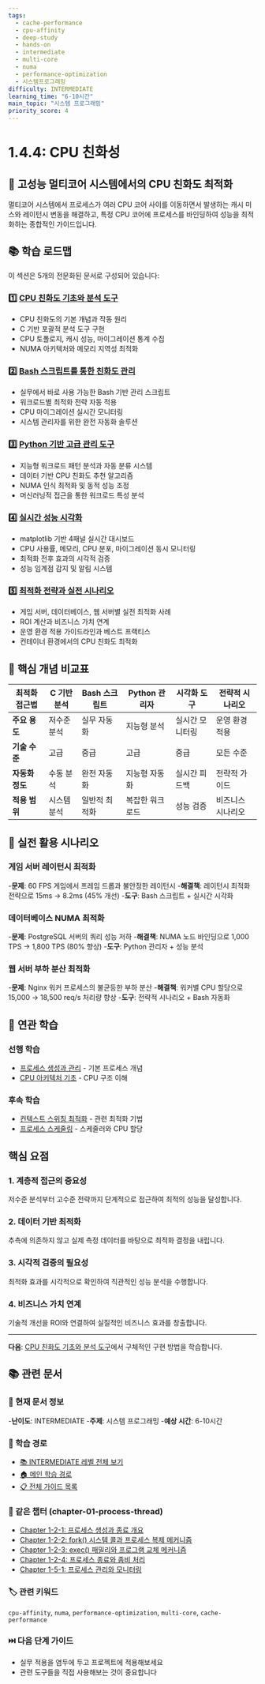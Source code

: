```yaml
---
tags:
  - cache-performance
  - cpu-affinity
  - deep-study
  - hands-on
  - intermediate
  - multi-core
  - numa
  - performance-optimization
  - 시스템프로그래밍
difficulty: INTERMEDIATE
learning_time: "6-10시간"
main_topic: "시스템 프로그래밍"
priority_score: 4
---
```


# 1.4.4: CPU 친화성

## 🎯 고성능 멀티코어 시스템에서의 CPU 친화도 최적화

멀티코어 시스템에서 프로세스가 여러 CPU 코어 사이를 이동하면서 발생하는 캐시 미스와 레이턴시 변동을 해결하고, 특정 CPU 코어에 프로세스를 바인딩하여 성능을 최적화하는 종합적인 가이드입니다.

## 📚 학습 로드맵

이 섹션은 5개의 전문화된 문서로 구성되어 있습니다:

### 1️⃣ [CPU 친화도 기초와 분석 도구](./01-06-07-cpu-affinity-fundamentals.md)

- CPU 친화도의 기본 개념과 작동 원리
- C 기반 포괄적 분석 도구 구현
- CPU 토폴로지, 캐시 성능, 마이그레이션 통계 수집
- NUMA 아키텍처와 메모리 지역성 최적화

### 2️⃣ [Bash 스크립트를 통한 친화도 관리](./01-06-05-cpu-affinity-scripts.md)

- 실무에서 바로 사용 가능한 Bash 기반 관리 스크립트
- 워크로드별 최적화 전략 자동 적용
- CPU 마이그레이션 실시간 모니터링
- 시스템 관리자를 위한 완전 자동화 솔루션

### 3️⃣ [Python 기반 고급 관리 도구](./01-06-01-python-advanced-manager.md)

- 지능형 워크로드 패턴 분석과 자동 분류 시스템
- 데이터 기반 CPU 친화도 추천 알고리즘
- NUMA 인식 최적화 및 동적 성능 조정
- 머신러닝적 접근을 통한 워크로드 특성 분석

### 4️⃣ [실시간 성능 시각화](./01-05-03-performance-visualization.md)

- matplotlib 기반 4패널 실시간 대시보드
- CPU 사용률, 메모리, CPU 분포, 마이그레이션 동시 모니터링
- 최적화 전후 효과의 시각적 검증
- 성능 임계점 감지 및 알림 시스템

### 5️⃣ [최적화 전략과 실전 시나리오](./01-05-04-optimization-strategies.md)

- 게임 서버, 데이터베이스, 웹 서버별 실전 최적화 사례
- ROI 계산과 비즈니스 가치 연계
- 운영 환경 적용 가이드라인과 베스트 프랙티스
- 컨테이너 환경에서의 CPU 친화도 최적화

## 🎯 핵심 개념 비교표

| 최적화 접근법 | C 기반 분석 | Bash 스크립트 | Python 관리자 | 시각화 도구 | 전략적 시나리오 |
|---------------|-------------|---------------|---------------|-------------|------------------|
|**주요 용도**| 저수준 분석 | 실무 자동화 | 지능형 분석 | 실시간 모니터링 | 운영 환경 적용 |
|**기술 수준**| 고급 | 중급 | 고급 | 중급 | 모든 수준 |
|**자동화 정도**| 수동 분석 | 완전 자동화 | 지능형 자동화 | 실시간 피드백 | 전략적 가이드 |
|**적용 범위**| 시스템 분석 | 일반적 최적화 | 복잡한 워크로드 | 성능 검증 | 비즈니스 시나리오 |

## 🚀 실전 활용 시나리오

### 게임 서버 레이턴시 최적화

-**문제**: 60 FPS 게임에서 프레임 드롭과 불안정한 레이턴시
-**해결책**: 레이턴시 최적화 전략으로 15ms → 8.2ms (45% 개선)
-**도구**: Bash 스크립트 + 실시간 시각화

### 데이터베이스 NUMA 최적화

-**문제**: PostgreSQL 서버의 쿼리 성능 저하
-**해결책**: NUMA 노드 바인딩으로 1,000 TPS → 1,800 TPS (80% 향상)
-**도구**: Python 관리자 + 성능 분석

### 웹 서버 부하 분산 최적화

-**문제**: Nginx 워커 프로세스의 불균등한 부하 분산
-**해결책**: 워커별 CPU 할당으로 15,000 → 18,500 req/s 처리량 향상
-**도구**: 전략적 시나리오 + Bash 자동화

## 🔗 연관 학습

### 선행 학습

- [프로세스 생성과 관리](./01-02-01-process-creation.md) - 기본 프로세스 개념
- [CPU 아키텍처 기초](../chapter-02-cpu-interrupt/index.md) - CPU 구조 이해

### 후속 학습  

- [컨텍스트 스위칭 최적화](../chapter-02-cpu-interrupt/index.md) - 관련 최적화 기법
- [프로세스 스케줄링](./01-04-01-scheduling.md) - 스케줄러와 CPU 할당

## 핵심 요점

### 1. 계층적 접근의 중요성

저수준 분석부터 고수준 전략까지 단계적으로 접근하여 최적의 성능을 달성합니다.

### 2. 데이터 기반 최적화

추측에 의존하지 않고 실제 측정 데이터를 바탕으로 최적화 결정을 내립니다.

### 3. 시각적 검증의 필요성

최적화 효과를 시각적으로 확인하여 직관적인 성능 분석을 수행합니다.

### 4. 비즈니스 가치 연계

기술적 개선을 ROI와 연결하여 실질적인 비즈니스 효과를 창출합니다.

---

**다음**: [CPU 친화도 기초와 분석 도구](./01-06-07-cpu-affinity-fundamentals.md)에서 구체적인 구현 방법을 학습합니다.

## 📚 관련 문서

### 📖 현재 문서 정보

-**난이도**: INTERMEDIATE
-**주제**: 시스템 프로그래밍
-**예상 시간**: 6-10시간

### 🎯 학습 경로

- [📚 INTERMEDIATE 레벨 전체 보기](../learning-paths/intermediate/)
- [🏠 메인 학습 경로](../learning-paths/)
- [📋 전체 가이드 목록](../README.md)

### 📂 같은 챕터 (chapter-01-process-thread)

- [Chapter 1-2-1: 프로세스 생성과 종료 개요](./01-02-01-process-creation.md)
- [Chapter 1-2-2: fork() 시스템 콜과 프로세스 복제 메커니즘](./01-02-02-process-creation-fork.md)
- [Chapter 1-2-3: exec() 패밀리와 프로그램 교체 메커니즘](./01-02-03-program-replacement-exec.md)
- [Chapter 1-2-4: 프로세스 종료와 좀비 처리](./01-02-04-process-termination-zombies.md)
- [Chapter 1-5-1: 프로세스 관리와 모니터링](./01-05-01-process-management-monitoring.md)

### 🏷️ 관련 키워드

`cpu-affinity`, `numa`, `performance-optimization`, `multi-core`, `cache-performance`

### ⏭️ 다음 단계 가이드

- 실무 적용을 염두에 두고 프로젝트에 적용해보세요
- 관련 도구들을 직접 사용해보는 것이 중요합니다
